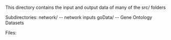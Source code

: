 This directory contains the input and output data of many of the src/ folders

Subdirectories:
network/ -- network inputs
goData/ -- Gene Ontology Datasets

Files:
